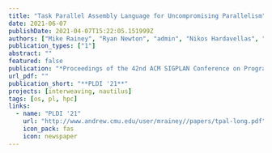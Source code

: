 ```yaml
---
title: "Task Parallel Assembly Language for Uncompromising Parallelism"
date: 2021-06-07
publishDate: 2021-04-07T15:22:05.151999Z
authors: ["Mike Rainey", "Ryan Newton", "admin", "Nikos Hardavellas", "Simone Campanoni", "Peter Dinda", "Umut Acar"]
publication_types: ["1"]
abstract: ""
featured: false
publication: "*Proceedings of the 42nd ACM SIGPLAN Conference on Programming Language Design and Implementation (PLDI 21')*"
url_pdf: ""
publication_short: "**PLDI '21**"
projects: [interweaving, nautilus]
tags: [os, pl, hpc]
links:
  - name: "PLDI '21"
    url: "http://www.andrew.cmu.edu/user/mrainey//papers/tpal-long.pdf"
    icon_pack: fas
    icon: newspaper
---
```


